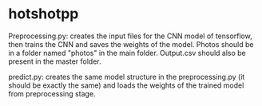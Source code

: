 # hotshotpp

Preprocessing.py: creates the input files for the CNN model of tensorflow, then trains the CNN and saves the weights of the model. Photos should be in a folder named "photos" in the main folder. Output.csv should also be present in the master folder.

predict.py: creates the same model structure in the preprocessing.py (it should be exactly the same) and loads the weights of the trained model from preprocessing stage.

